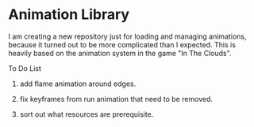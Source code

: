 # Animation Library

I am creating a new repository just for loading and managing animations, because it turned out to be more complicated than I expected. This is heavily based on the animation system in the game "In The Clouds".

To Do List

1. add flame animation around edges.

2. fix keyframes from run animation that need to be removed.

3. sort out what resources are prerequisite.